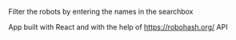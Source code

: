 Filter the robots by entering the names in the searchbox

App built with React and with the help of https://robohash.org/ API